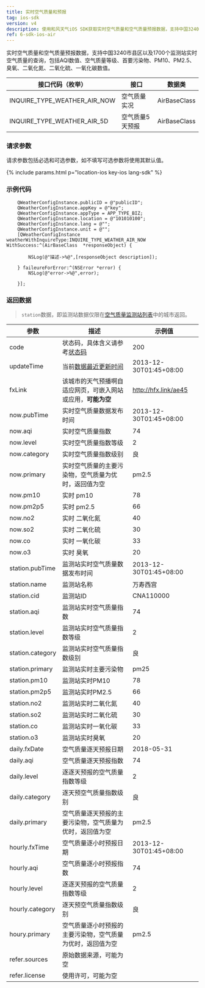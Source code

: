 ```yaml
---
title: 实时空气质量和预报
tag: ios-sdk
version: v4
description: 使用和风天气iOS SDK获取实时空气质量和空气质量预报数据，支持中国3240市县区以及1700个监测站实时空气质量的查询，包括AQI数值、空气质量等级、首要污染物、PM10、PM2.5、臭氧、二氧化氮、二氧化硫、一氧化碳数值。
ref: 6-sdk-ios-air
---
```


实时空气质量和空气质量预报数据，支持中国3240市县区以及1700个监测站实时空气质量的查询，包括AQI数值、空气质量等级、首要污染物、PM10、PM2.5、臭氧、二氧化氮、二氧化硫、一氧化碳数值。

| 接口代码（枚举）| 接口                         | 数据类       |
| --------------- | ---------------------------- | ------------ |
| INQUIRE_TYPE_WEATHER_AIR_NOW| 空气质量实况     | AirBaseClass |
| INQUIRE_TYPE_WEATHER_AIR_5D| 空气质量5天预报   | AirBaseClass |

### 请求参数

请求参数包括必选和可选参数，如不填写可选参数将使用其默认值。

{% include params.html p="location-ios key-ios lang-sdk" %}

### 示例代码

```objc
    QWeatherConfigInstance.publicID = @"publicID";
    QWeatherConfigInstance.appKey = @"key";
    QWeatherConfigInstance.appType = APP_TYPE_BIZ;    
    QWeatherConfigInstance.location = @"101010100";
    QWeatherConfigInstance.lang = @"";
    QWeatherConfigInstance.unit = @"";
    [QWeatherConfigInstance weatherWithInquireType:INQUIRE_TYPE_WEATHER_AIR_NOW WithSuccess:^(AirBaseClass  *responseObject) {
        
        NSLog(@"描述->%@",[responseObject description]);
        
    } faileureForError:^(NSError *error) {
        NSLog(@"error->%@",error);
        
    }];
```

### 返回数据

> `station`数据，即监测站数据仅限在[空气质量监测站列表](https://github.com/qwd/LocationList/blob/master/POI-Air-Monitoring-Station-List-latest.csv)中的城市返回。

| 参数             | 描述                                                                                                                        | 示例值                 |
| ---------------- | --------------------------------------------------------------------------------------------------------------------------- | ---------------------- |
| code             | 状态码，具体含义请参考[状态码](/docs/start/status-code/)                                                                     | 200                    |
| updateTime       | 当前[数据最近更新时间](/docs/start/glossary#update-time)                                                          | 2013-12-30T01:45+08:00 |
| fxLink           | 该城市的天气预播啊自适应网页，可嵌入网站或应用，**可能为空**                                                                | http://hfx.link/ae45   |
| now.pubTime      | 实时空气质量数据发布时间                                                                                                    | 2013-12-30T01:45+08:00 |
| now.aqi          | 实时空气质量指数                                                                                                            | 74                     |
| now.level        | 实时空气质量指数等级                                                                                                        | 2                      |
| now.category     | 实时空气质量指数级别                                                                                                        | 良                     |
| now.primary      | 实时空气质量的主要污染物，空气质量为优时，返回值为空                                                                        | pm2.5                  |
| now.pm10         | 实时 pm10                                                                                                                   | 78                     |
| now.pm2p5        | 实时 pm2.5                                                                                                                  | 66                     |
| now.no2          | 实时 二氧化氮                                                                                                               | 40                     |
| now.so2          | 实时 二氧化硫                                                                                                               | 30                     |
| now.co           | 实时 一氧化碳                                                                                                               | 33                     |
| now.o3           | 实时 臭氧                                                                                                                   | 20                     |
| station.pubTime  | 监测站实时空气质量数据发布时间    | 2013-12-30T01:45+08:00 |
| station.name     | 监测站名称                         | 万寿西宫               |
| station.cid      | 监测站ID           | CNA110000              |
| station.aqi      | 监测站实时空气质量指数    | 74                     |
| station.level    | 监测站实时空气质量指数等级                               | 2                      |
| station.category | 监测站实时空气质量指数级别                               | 良                     |
| station.primary  | 监测站实时主要污染物 | pm25                   |
| station.pm10     | 监测站实时PM10   | 78                     |
| station.pm2p5    | 监测站实时PM2.5  | 66                     |
| station.no2      | 监测站实时二氧化氮    | 40                     |
| station.so2      | 监测站实时二氧化硫  | 30                     |
| station.co       | 监测站实时一氧化碳  | 33                     |
| station.o3       | 监测站实时臭氧   | 20                     |
| daily.fxDate     | 空气质量逐天预报日期                                                                                                        | 2018-05-31             |
| daily.aqi        | 空气质量逐天预报指数                                                                                                        | 74                     |
| daily.level      | 逐逐天预报的空气质量指数等级                                                                                                | 2                      |
| daily.category   | 逐天预空气质量指数级别                                                                                                      | 良                     |
| daily.primary    | 空气质量逐天预报的主要污染物，空气质量为优时，返回值为空                                                                    | pm2.5                  |
| hourly.fxTime    | 空气质量逐小时预报日期                                                                                                      | 2013-12-30T01:45+08:00 |
| hourly.aqi       | 空气质量逐小时预报指数                                                                                                      | 74                     |
| hourly.level     | 逐逐天预报的空气质量指数等级                                                                                                | 2                      |
| hourly.category  | 逐天预空气质量指数级别                                                                                                      | 良                     |
| houry.primary    | 空气质量逐小时预报的主要污染物，空气质量为优时，返回值为空                                                                  | pm2.5                  |
| refer.sources    | 原始数据来源，可能为空                                                                                                      |                        |
| refer.license    | 使用许可，可能为空                                                                                                          |                        |